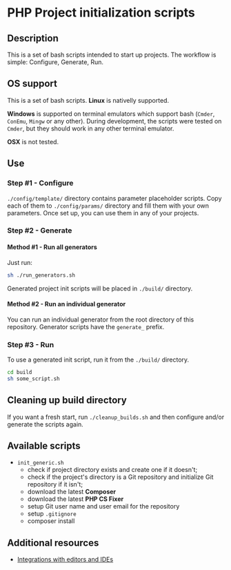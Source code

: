 # PHP Project initialization scripts

## Description

This is a set of bash scripts intended to start up projects. The workflow is simple: Configure, Generate, Run.

## OS support

This is a set of bash scripts. **Linux** is nativelly supported.

**Windows** is supported on terminal emulators which support bash (`Cmder`, `ConEmu`, `Mingw` or any other). During development, the scripts were tested on `Cmder`, but they should work in any other terminal emulator.

**OSX** is not tested.

## Use

### Step #1 - Configure

`./config/template/` directory contains parameter placeholder scripts. Copy each of them to `./config/params/` directory and fill them with your own parameters. Once set up, you can use them in any of your projects.

### Step #2 - Generate

#### Method #1 - Run all generators

Just run:

```bash
sh ./run_generators.sh
```

Generated project init scripts will be placed in `./build/` directory.

#### Method #2 - Run an individual generator

You can run an individual generator from the root directory of this repository.
Generator scripts have the `generate_` prefix.

### Step #3 - Run

To use a generated init script, run it from the `./build/` directory.

```bash
cd build
sh some_script.sh
```

## Cleaning up build directory

If you want a fresh start, run `./cleanup_builds.sh` and then configure and/or generate the scripts again.

## Available scripts

- `init_generic.sh`
    - check if project directory exists and create one if it doesn't;
    - check if the project's directory is a Git repository and initialize Git repository if it isn't;
    - download the latest **Composer**
    - download the latest **PHP CS Fixer**
    - setup Git user name and user email for the repository
    - setup `.gitignore`
    - composer install

## Additional resources 

- [Integrations with editors and IDEs](doc/TOOL_INTEGRATIONS.md)